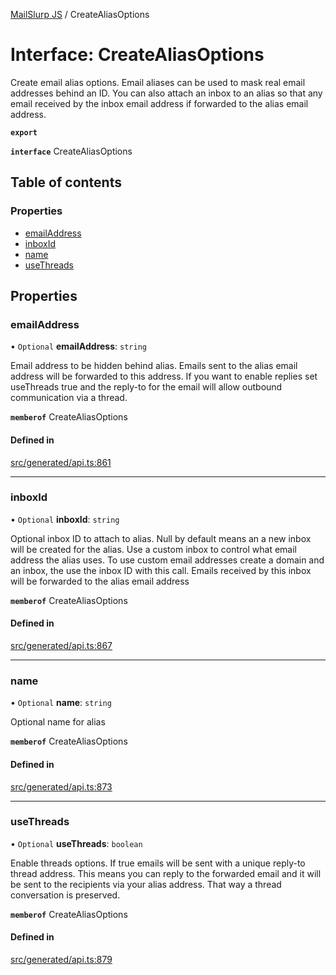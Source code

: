[MailSlurp JS](../README.md) / CreateAliasOptions

# Interface: CreateAliasOptions

Create email alias options. Email aliases can be used to mask real email addresses behind an ID. You can also attach an inbox to an alias so that any email received by the inbox email address if forwarded to the alias email address.

**`export`**

**`interface`** CreateAliasOptions

## Table of contents

### Properties

- [emailAddress](CreateAliasOptions.md#emailaddress)
- [inboxId](CreateAliasOptions.md#inboxid)
- [name](CreateAliasOptions.md#name)
- [useThreads](CreateAliasOptions.md#usethreads)

## Properties

### emailAddress

• `Optional` **emailAddress**: `string`

Email address to be hidden behind alias. Emails sent to the alias email address will be forwarded to this address. If you want to enable replies set useThreads true and the reply-to for the email will allow outbound communication via a thread.

**`memberof`** CreateAliasOptions

#### Defined in

[src/generated/api.ts:861](https://github.com/mailslurp/mailslurp-client/blob/75eefbf/src/generated/api.ts#L861)

___

### inboxId

• `Optional` **inboxId**: `string`

Optional inbox ID to attach to alias. Null by default means an a new inbox will be created for the alias. Use a custom inbox to control what email address the alias uses. To use custom email addresses create a domain and an inbox, the use the inbox ID with this call. Emails received by this inbox will be forwarded to the alias email address

**`memberof`** CreateAliasOptions

#### Defined in

[src/generated/api.ts:867](https://github.com/mailslurp/mailslurp-client/blob/75eefbf/src/generated/api.ts#L867)

___

### name

• `Optional` **name**: `string`

Optional name for alias

**`memberof`** CreateAliasOptions

#### Defined in

[src/generated/api.ts:873](https://github.com/mailslurp/mailslurp-client/blob/75eefbf/src/generated/api.ts#L873)

___

### useThreads

• `Optional` **useThreads**: `boolean`

Enable threads options. If true emails will be sent with a unique reply-to thread address. This means you can reply to the forwarded email and it will be sent to the recipients via your alias address. That way a thread conversation is preserved.

**`memberof`** CreateAliasOptions

#### Defined in

[src/generated/api.ts:879](https://github.com/mailslurp/mailslurp-client/blob/75eefbf/src/generated/api.ts#L879)
